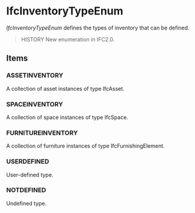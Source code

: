 # IfcInventoryTypeEnum

_IfcInventoryTypeEnum_ defines the types of inventory that can be defined.<!-- end of definition -->

> HISTORY New enumeration in IFC2.0.

## Items

### ASSETINVENTORY
A collection of asset instances of type IfcAsset.

### SPACEINVENTORY
A collection of space instances of type IfcSpace.

### FURNITUREINVENTORY
A collection of furniture instances of type IfcFurnishingElement.

### USERDEFINED
User-defined type.

### NOTDEFINED
Undefined type.
